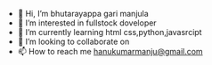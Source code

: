 - 👋 Hi, I’m bhutarayappa gari manjula
- 👀 I’m interested in fullstock doveloper
- 🌱 I’m currently learning html css,python,javasrcipt
- 💞️ I’m looking to collaborate on 
- 📫 How to reach me hanukumarmanju@gmail.com

<!---
manjumanjula/manjumanjula is a ✨ special ✨ repository because its `README.md` (this file) appears on your GitHub profile.
You can click the Preview link to take a look at your changes.
--->

